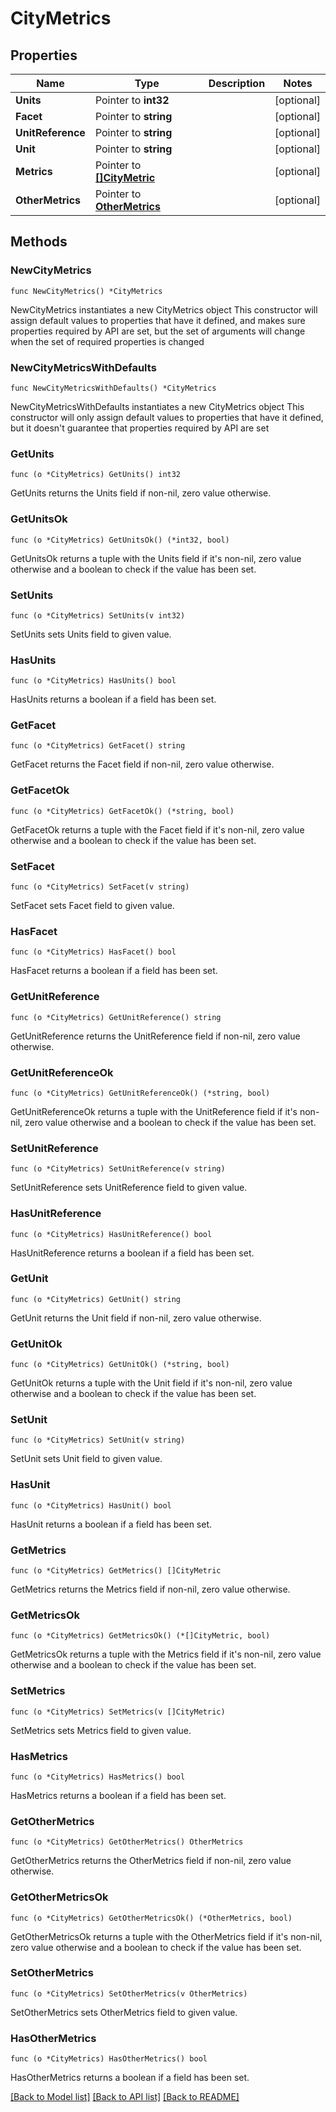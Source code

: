 # CityMetrics

## Properties

Name | Type | Description | Notes
------------ | ------------- | ------------- | -------------
**Units** | Pointer to **int32** |  | [optional] 
**Facet** | Pointer to **string** |  | [optional] 
**UnitReference** | Pointer to **string** |  | [optional] 
**Unit** | Pointer to **string** |  | [optional] 
**Metrics** | Pointer to [**[]CityMetric**](CityMetric.md) |  | [optional] 
**OtherMetrics** | Pointer to [**OtherMetrics**](OtherMetrics.md) |  | [optional] 

## Methods

### NewCityMetrics

`func NewCityMetrics() *CityMetrics`

NewCityMetrics instantiates a new CityMetrics object
This constructor will assign default values to properties that have it defined,
and makes sure properties required by API are set, but the set of arguments
will change when the set of required properties is changed

### NewCityMetricsWithDefaults

`func NewCityMetricsWithDefaults() *CityMetrics`

NewCityMetricsWithDefaults instantiates a new CityMetrics object
This constructor will only assign default values to properties that have it defined,
but it doesn't guarantee that properties required by API are set

### GetUnits

`func (o *CityMetrics) GetUnits() int32`

GetUnits returns the Units field if non-nil, zero value otherwise.

### GetUnitsOk

`func (o *CityMetrics) GetUnitsOk() (*int32, bool)`

GetUnitsOk returns a tuple with the Units field if it's non-nil, zero value otherwise
and a boolean to check if the value has been set.

### SetUnits

`func (o *CityMetrics) SetUnits(v int32)`

SetUnits sets Units field to given value.

### HasUnits

`func (o *CityMetrics) HasUnits() bool`

HasUnits returns a boolean if a field has been set.

### GetFacet

`func (o *CityMetrics) GetFacet() string`

GetFacet returns the Facet field if non-nil, zero value otherwise.

### GetFacetOk

`func (o *CityMetrics) GetFacetOk() (*string, bool)`

GetFacetOk returns a tuple with the Facet field if it's non-nil, zero value otherwise
and a boolean to check if the value has been set.

### SetFacet

`func (o *CityMetrics) SetFacet(v string)`

SetFacet sets Facet field to given value.

### HasFacet

`func (o *CityMetrics) HasFacet() bool`

HasFacet returns a boolean if a field has been set.

### GetUnitReference

`func (o *CityMetrics) GetUnitReference() string`

GetUnitReference returns the UnitReference field if non-nil, zero value otherwise.

### GetUnitReferenceOk

`func (o *CityMetrics) GetUnitReferenceOk() (*string, bool)`

GetUnitReferenceOk returns a tuple with the UnitReference field if it's non-nil, zero value otherwise
and a boolean to check if the value has been set.

### SetUnitReference

`func (o *CityMetrics) SetUnitReference(v string)`

SetUnitReference sets UnitReference field to given value.

### HasUnitReference

`func (o *CityMetrics) HasUnitReference() bool`

HasUnitReference returns a boolean if a field has been set.

### GetUnit

`func (o *CityMetrics) GetUnit() string`

GetUnit returns the Unit field if non-nil, zero value otherwise.

### GetUnitOk

`func (o *CityMetrics) GetUnitOk() (*string, bool)`

GetUnitOk returns a tuple with the Unit field if it's non-nil, zero value otherwise
and a boolean to check if the value has been set.

### SetUnit

`func (o *CityMetrics) SetUnit(v string)`

SetUnit sets Unit field to given value.

### HasUnit

`func (o *CityMetrics) HasUnit() bool`

HasUnit returns a boolean if a field has been set.

### GetMetrics

`func (o *CityMetrics) GetMetrics() []CityMetric`

GetMetrics returns the Metrics field if non-nil, zero value otherwise.

### GetMetricsOk

`func (o *CityMetrics) GetMetricsOk() (*[]CityMetric, bool)`

GetMetricsOk returns a tuple with the Metrics field if it's non-nil, zero value otherwise
and a boolean to check if the value has been set.

### SetMetrics

`func (o *CityMetrics) SetMetrics(v []CityMetric)`

SetMetrics sets Metrics field to given value.

### HasMetrics

`func (o *CityMetrics) HasMetrics() bool`

HasMetrics returns a boolean if a field has been set.

### GetOtherMetrics

`func (o *CityMetrics) GetOtherMetrics() OtherMetrics`

GetOtherMetrics returns the OtherMetrics field if non-nil, zero value otherwise.

### GetOtherMetricsOk

`func (o *CityMetrics) GetOtherMetricsOk() (*OtherMetrics, bool)`

GetOtherMetricsOk returns a tuple with the OtherMetrics field if it's non-nil, zero value otherwise
and a boolean to check if the value has been set.

### SetOtherMetrics

`func (o *CityMetrics) SetOtherMetrics(v OtherMetrics)`

SetOtherMetrics sets OtherMetrics field to given value.

### HasOtherMetrics

`func (o *CityMetrics) HasOtherMetrics() bool`

HasOtherMetrics returns a boolean if a field has been set.


[[Back to Model list]](../README.md#documentation-for-models) [[Back to API list]](../README.md#documentation-for-api-endpoints) [[Back to README]](../README.md)


